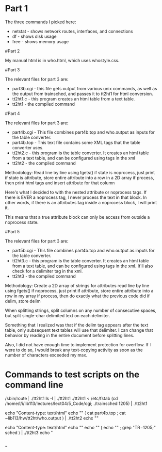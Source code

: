 # Part 1 

The three commands I picked here: 

* netstat - shows network routes, interfaces, and connections 
* df - shows disk usage 
* free - shows memory usage 

#Part 2 

My manual html is in who.html, which uses whostyle.css. 

#Part 3 

The relevant files for part 3 are: 

* part3b.cgi - this file gets output from various unix commands, as well as the output from trainsched, and passes it to tt2ht1 for html conversion. 
* tt2ht1.c - this program creates an html table from a text table. 
* tt2ht1 - the compiled command 

#Part 4 

The relevant files for part 3 are: 

* part4b.cgi - This file combines part4b.top and who.output as inputs for the table converter. 
* part4b.top - This text file contains some XML tags that the table converter uses. 
* tt2ht2.c - this program is the table converter. It creates an html table from a text table, and can be configured using tags in the xml 
* tt2ht2 - the compiled command 

Methodology: 
Read line by line using fgets() 
if state is noprocess, just print 
if state is attribute, store entire attribute into a row in a 2D array 
if process, then print html tags and insert attribute for that column 

Here's what I decided to with the nested attribute or noprocess tags. If there is EVER a noprocess tag, I never process the text in that block. In other words, if there is an attributes tag inside a noprocess block, I will print it. 

This means that a true attribute block can only be access from outside a noprocess state. 

#Part 5

The relevant files for part 3 are: 

* part5b.cgi - This file combines part4b.top and who.output as inputs for the table converter. 
* tt2ht3.c - this program is the table converter. It creates an html table from a text table, and can be configured using tags in the xml. It'll also check for a delimiter tag in the xml. 
* tt2ht3 - the compiled command 

Methodology: 
Create a 2D array of strings for attributes 
read line by line using fgets() 
if noprocess, just print 
if attribute, store entire attribute into a row in my array 
if process, then do exactly what the previous code did 
if delim, store delim

When splitting strings, split columns on any number of consecutive spaces, 
but split single-char delimited text on each delimiter. 

Something that I realized was that if the delim tag appears after the text table, only subsequent text tables will use that delimiter. I can change that behavior by reading in the entire document before splitting lines.  

Also, I did not have enough time to implement protection for overflow. If I were to do so, I would break any text-copying activity as soon as the number of characters exceeded my max. 


# Commands to test scripts on the command line
/sbin/route | ./tt2ht1
ls -l | ./tt2ht1
./tt2ht1 < /etc/fstab
(cd /home/l/i/lib113/lectures/lect04/5_Code/cgi; ./trainsched 1205) | ./tt2ht1


echo "Content-type: text/html"
echo ""
( cat part4b.top ; cat ~lib113/hw/tt2ht/who.output ) | ./tt2ht2
echo "</table></body></html>"


echo "Content-type: text/html"
echo ""
echo "<html><body><table>"
( echo "<delim value=;/>" ; grep "TR=1205;" sched ) | ./tt2ht3
echo "</table>"


